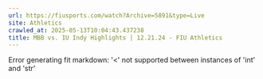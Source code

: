 ```yaml
---
url: https://fiusports.com/watch?Archive=5891&type=Live
site: Athletics
crawled_at: 2025-05-13T10:04:43.437238
title: MBB vs. IU Indy Highlights | 12.21.24 - FIU Athletics
---
```


Error generating fit markdown: '<' not supported between instances of 'int' and 'str'